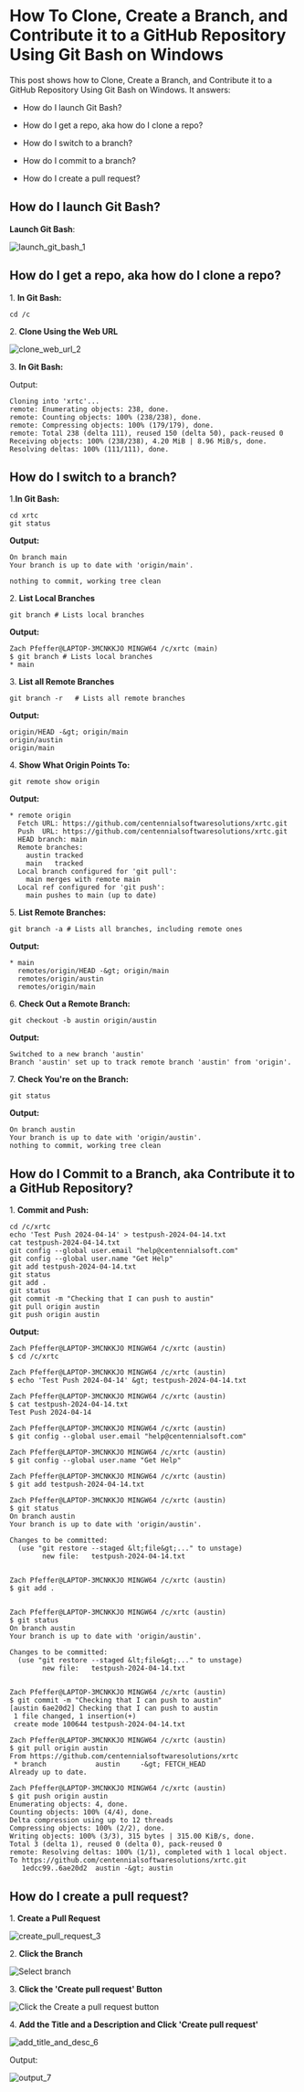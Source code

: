 # How To Clone, Create a Branch, and Contribute it to a GitHub Repository Using Git Bash on Windows

This post shows how to Clone, Create a Branch, and Contribute it to a GitHub Repository Using Git Bash on Windows. It answers:

-   How do I launch Git Bash?
    
-   How do I get a repo, aka how do I clone a repo?
    
-   How do I switch to a branch?
    
-   How do I commit to a branch?
    
-   How do I create a pull request?
    

## How do I launch Git Bash?

**Launch Git Bash**:

![launch_git_bash_1](launch_git_bash_1.jpg)

## How do I get a repo, aka how do I clone a repo?

1\. **In Git Bash:**

```
cd /c
```

2\. **Clone Using the Web URL**

![clone_web_url_2](clone_web_url_2.jpg)

3\. **In Git Bash:**

Output:

```
Cloning into 'xrtc'...
remote: Enumerating objects: 238, done.
remote: Counting objects: 100% (238/238), done.
remote: Compressing objects: 100% (179/179), done.
remote: Total 238 (delta 111), reused 150 (delta 50), pack-reused 0
Receiving objects: 100% (238/238), 4.20 MiB | 8.96 MiB/s, done.
Resolving deltas: 100% (111/111), done.
```

## How do I switch to a branch?

1\.**In Git Bash:**

```
cd xrtc
git status
```

**Output:**

```
On branch main
Your branch is up to date with 'origin/main'.

nothing to commit, working tree clean
```

2\. **List Local Branches**

```
git branch # Lists local branches
```

**Output:**

```
Zach Pfeffer@LAPTOP-3MCNKKJO MINGW64 /c/xrtc (main)
$ git branch # Lists local branches
* main
```

3\. **List all Remote Branches**

```
git branch -r   # Lists all remote branches
```

**Output:**

```
origin/HEAD -&gt; origin/main
origin/austin
origin/main
```

4\. **Show What Origin Points To:**

```
git remote show origin
```

**Output:**

```
* remote origin
  Fetch URL: https://github.com/centennialsoftwaresolutions/xrtc.git
  Push  URL: https://github.com/centennialsoftwaresolutions/xrtc.git
  HEAD branch: main
  Remote branches:
    austin tracked
    main   tracked
  Local branch configured for 'git pull':
    main merges with remote main
  Local ref configured for 'git push':
    main pushes to main (up to date)
```

5\. **List Remote Branches:**

```
git branch -a # Lists all branches, including remote ones
```

**Output:**

```
* main
  remotes/origin/HEAD -&gt; origin/main
  remotes/origin/austin
  remotes/origin/main
```

6\. **Check Out a Remote Branch:**

```
git checkout -b austin origin/austin
```

**Output:**

```
Switched to a new branch 'austin'
Branch 'austin' set up to track remote branch 'austin' from 'origin'.
```

7\. **Check You're on the Branch:**

```
git status
```

**Output:**

```
On branch austin
Your branch is up to date with 'origin/austin'.
nothing to commit, working tree clean
```

## How do I Commit to a Branch, aka Contribute it to a GitHub Repository?

1\. **Commit and Push:**

```
cd /c/xrtc
echo 'Test Push 2024-04-14' > testpush-2024-04-14.txt
cat testpush-2024-04-14.txt
git config --global user.email "help@centennialsoft.com"
git config --global user.name "Get Help"
git add testpush-2024-04-14.txt
git status
git add .
git status
git commit -m "Checking that I can push to austin"
git pull origin austin
git push origin austin
```

**Output:**

```
Zach Pfeffer@LAPTOP-3MCNKKJO MINGW64 /c/xrtc (austin)
$ cd /c/xrtc

Zach Pfeffer@LAPTOP-3MCNKKJO MINGW64 /c/xrtc (austin)
$ echo 'Test Push 2024-04-14' &gt; testpush-2024-04-14.txt

Zach Pfeffer@LAPTOP-3MCNKKJO MINGW64 /c/xrtc (austin)
$ cat testpush-2024-04-14.txt
Test Push 2024-04-14

Zach Pfeffer@LAPTOP-3MCNKKJO MINGW64 /c/xrtc (austin)
$ git config --global user.email "help@centennialsoft.com"

Zach Pfeffer@LAPTOP-3MCNKKJO MINGW64 /c/xrtc (austin)
$ git config --global user.name "Get Help"

Zach Pfeffer@LAPTOP-3MCNKKJO MINGW64 /c/xrtc (austin)
$ git add testpush-2024-04-14.txt

Zach Pfeffer@LAPTOP-3MCNKKJO MINGW64 /c/xrtc (austin)
$ git status
On branch austin
Your branch is up to date with 'origin/austin'.

Changes to be committed:
  (use "git restore --staged &lt;file&gt;..." to unstage)
        new file:   testpush-2024-04-14.txt


Zach Pfeffer@LAPTOP-3MCNKKJO MINGW64 /c/xrtc (austin)
$ git add .
```

```

Zach Pfeffer@LAPTOP-3MCNKKJO MINGW64 /c/xrtc (austin)
$ git status
On branch austin
Your branch is up to date with 'origin/austin'.

Changes to be committed:
  (use "git restore --staged &lt;file&gt;..." to unstage)
        new file:   testpush-2024-04-14.txt


Zach Pfeffer@LAPTOP-3MCNKKJO MINGW64 /c/xrtc (austin)
$ git commit -m "Checking that I can push to austin"
[austin 6ae20d2] Checking that I can push to austin
 1 file changed, 1 insertion(+)
 create mode 100644 testpush-2024-04-14.txt

Zach Pfeffer@LAPTOP-3MCNKKJO MINGW64 /c/xrtc (austin)
$ git pull origin austin
From https://github.com/centennialsoftwaresolutions/xrtc
 * branch            austin     -&gt; FETCH_HEAD
Already up to date.

Zach Pfeffer@LAPTOP-3MCNKKJO MINGW64 /c/xrtc (austin)
$ git push origin austin
Enumerating objects: 4, done.
Counting objects: 100% (4/4), done.
Delta compression using up to 12 threads
Compressing objects: 100% (2/2), done.
Writing objects: 100% (3/3), 315 bytes | 315.00 KiB/s, done.
Total 3 (delta 1), reused 0 (delta 0), pack-reused 0
remote: Resolving deltas: 100% (1/1), completed with 1 local object.
To https://github.com/centennialsoftwaresolutions/xrtc.git
   1edcc99..6ae20d2  austin -&gt; austin
```

## How do I create a pull request?

1\. **Create a Pull Request**

![create_pull_request_3](create_pull_request_3.jpg)

2\. **Click the Branch**

![Select branch](click_the_branch_4.jpg)

3\. **Click the 'Create pull request' Button**

![Click the Create a pull request button](click_the_create_pull_request_button_5.jpg)

4\. **Add the Title and a Description and Click 'Create pull request'**

![add_title_and_desc_6](add_title_and_desc_6.png)

Output:

![output_7](output_7.jpg)